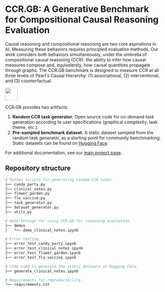 # CCR.GB: A Generative Benchmark for Compositional Causal Reasoning Evaluation

Causal reasoning and compositional reasoning are two core aspirations in AI. Measuring these behaviors requires principled evaluation methods. Our work considers both behaviors simultaneously, under the umbrella of compositional causal reasoning (CCR): the ability to infer how causal measures compose and, equivalently, how causal quantities propagate through graphs. The CCR.GB benchmark is designed to measure CCR at all three levels of Pearl's Causal Hierarchy: (1) associational, (2) interventional, and (3) counterfactual.

<img src="https://jmaasch.github.io/ccr_benchmark/static/images/pch.png" width="40">

CCR.GB provides two artifacts:

1. **Random CCR task generator.** Open source code for on-demand task generation according to user specifications (graphical complexity, task theme, etc.).
2. **Pre-sampled benchmark dataset.** A static dataset sampled from the random task generator, as a starting point for community benchmarking. Static datasets can be found on [Hugging Face](https://huggingface.co/datasets/jmaasch/compositional_causal_reasoning).

For additional documentation, see our [main project page](https://jmaasch.github.io/ccr_benchmark/).

## Repository structure

```bash
# Python scripts for generating random CCR tasks.
├── candy_party.py
├── clinical_notes.py
├── flower_garden.py
├── flu_vaccine.py
├── task_generator.py
├── dataset_generator.py
├── utils.py

# Walk-through for using CCR.GB for reasoning evaluation.
├── demos
│   └── demo_clinical_notes.ipynb

# Error testing.
├── error_test_candy_party.ipynb
├── error_test_clinical_notes.ipynb
├── error_test_flower_garden.ipynb
├── error_test_flu_vaccine.ipynb

# Code used to generate the static datasets on Hugging Face.
├── generate_clinical_notes.ipynb

# Requirements for reproducibility.
└── requirements.txt
```